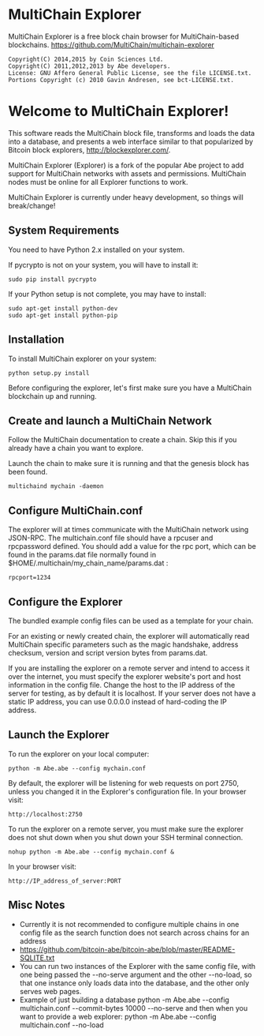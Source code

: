 MultiChain Explorer
===================

MultiChain Explorer is a free block chain browser for MultiChain-based blockchains.
https://github.com/MultiChain/multichain-explorer

    Copyright(C) 2014,2015 by Coin Sciences Ltd.
    Copyright(C) 2011,2012,2013 by Abe developers.
    License: GNU Affero General Public License, see the file LICENSE.txt.
    Portions Copyright (c) 2010 Gavin Andresen, see bct-LICENSE.txt.


Welcome to MultiChain Explorer!
===============================

This software reads the MultiChain block file, transforms and loads the
data into a database, and presents a web interface similar to that
popularized by Bitcoin block explorers, http://blockexplorer.com/.

MultiChain Explorer (Explorer) is a fork of the popular Abe project to add support for MultiChain networks with assets and permissions.  MultiChain nodes must be online for all Explorer functions to work.

MultiChain Explorer is currently under heavy development, so things will break/change!


System Requirements
-------------------

You need to have Python 2.x installed on your system.

If pycrypto is not on your system, you will have to install it:

    sudo pip install pycrypto

If your Python setup is not complete, you may have to install:

    sudo apt-get install python-dev
    sudo apt-get install python-pip


Installation
------------

To install MultiChain explorer on your system:

    python setup.py install

Before configuring the explorer, let's first make sure you have a MultiChain blockchain up and running.


Create and launch a MultiChain Network
--------------------------------------

Follow the MultiChain documentation to create a chain.  Skip this if you already have a chain you want to explore.

Launch the chain to make sure it is running and that the genesis block has been found.

    multichaind mychain -daemon


Configure MultiChain.conf
-------------------------

The explorer will at times communicate with the MultiChain network using JSON-RPC.  The multichain.conf file should
have a rpcuser and rpcpassword defined.  You should add a value for the rpc port, which can be found in the params.dat
file normally found in $HOME/.multichain/my_chain_name/params.dat :

    rpcport=1234


Configure the Explorer
----------------------

The bundled example config files can be used as a template for your chain.

For an existing or newly created chain, the explorer will automatically read MultiChain specific parameters such as the magic handshake, address checksum, version and script version bytes from params.dat.

If you are installing the explorer on a remote server and intend to access it over the internet, you must specify the explorer website's port and host information in the config file.  Change the host to the IP address of the server for testing, as by default it is localhost.  If your server does not have a static IP address, you can use 0.0.0.0 instead of hard-coding the IP address.


Launch the Explorer
-------------------

To run the explorer on your local computer:

    python -m Abe.abe --config mychain.conf

By default, the explorer will be listening for web requests on port 2750, unless you changed it in the Explorer's configuration file.  In your browser visit:

    http://localhost:2750

To run the explorer on a remote server, you must make sure the explorer does not shut down when you shut down your SSH terminal connection.

    nohup python -m Abe.abe --config mychain.conf &

In your browser visit:

    http://IP_address_of_server:PORT



Misc Notes
----------
* Currently it is not recommended to configure multiple chains in one config file as the search function does not search across chains for an address
* https://github.com/bitcoin-abe/bitcoin-abe/blob/master/README-SQLITE.txt
* You can run two instances of the Explorer with the same config file, with one being passed the --no-serve argument and the other --no-load, so that one instance only loads data into the database, and the other only serves web pages.
* Example of just building a database
python -m Abe.abe --config multichain.conf --commit-bytes 10000 --no-serve
and then when you want to provide a web explorer:
python -m Abe.abe --config multichain.conf --no-load


